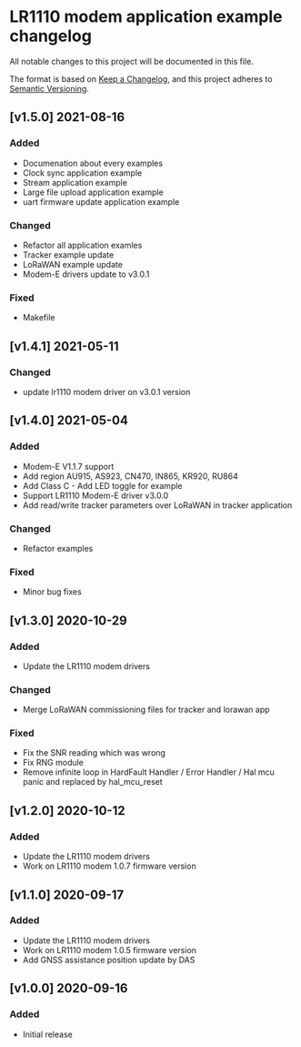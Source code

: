 # LR1110 modem application example changelog

All notable changes to this project will be documented in this file.

The format is based on [Keep a Changelog](https://keepachangelog.com/en/1.0.0/), and this project adheres to [Semantic Versioning](https://semver.org/spec/v2.0.0.html).

## [v1.5.0] 2021-08-16

### Added
* Documenation about every examples
* Clock sync application example
* Stream application example
* Large file upload application example
* uart firmware update application example

### Changed

* Refactor all application examles
* Tracker example update
* LoRaWAN example update
* Modem-E drivers update to v3.0.1

### Fixed

* Makefile

## [v1.4.1] 2021-05-11

### Changed

* update lr1110 modem driver on v3.0.1 version

## [v1.4.0] 2021-05-04

### Added

* Modem-E V1.1.7 support
* Add region AU915, AS923, CN470, IN865, KR920, RU864
* Add Class C - Add LED toggle for example
* Support LR1110 Modem-E driver v3.0.0
* Add read/write tracker parameters over LoRaWAN in tracker application

### Changed

* Refactor examples

### Fixed

* Minor bug fixes

## [v1.3.0] 2020-10-29

### Added

* Update the LR1110 modem drivers

### Changed

* Merge LoRaWAN commissioning files for tracker and lorawan app

### Fixed

 * Fix the SNR reading which was wrong
 * Fix RNG module
 * Remove infinite loop in HardFault Handler / Error Handler / Hal mcu panic and replaced by hal_mcu_reset

## [v1.2.0] 2020-10-12

### Added

* Update the LR1110 modem drivers
* Work on LR1110 modem 1.0.7 firmware version

## [v1.1.0] 2020-09-17

### Added

* Update the LR1110 modem drivers
* Work on LR1110 modem 1.0.5 firmware version
* Add GNSS assistance position update by DAS

## [v1.0.0] 2020-09-16

### Added

* Initial release
